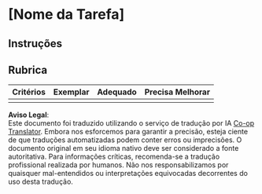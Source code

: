 <!--
CO_OP_TRANSLATOR_METADATA:
{
  "original_hash": "b5f62ec256c7e43e771f0d3b4e1a9130",
  "translation_date": "2025-08-26T00:52:32+00:00",
  "source_file": "lesson-template/assignment.md",
  "language_code": "br"
}
-->
# [Nome da Tarefa]

## Instruções

## Rubrica

| Critérios | Exemplar | Adequado | Precisa Melhorar |
| --------- | -------- | -------- | ---------------- |
|           |          |          |                  |

**Aviso Legal**:  
Este documento foi traduzido utilizando o serviço de tradução por IA [Co-op Translator](https://github.com/Azure/co-op-translator). Embora nos esforcemos para garantir a precisão, esteja ciente de que traduções automatizadas podem conter erros ou imprecisões. O documento original em seu idioma nativo deve ser considerado a fonte autoritativa. Para informações críticas, recomenda-se a tradução profissional realizada por humanos. Não nos responsabilizamos por quaisquer mal-entendidos ou interpretações equivocadas decorrentes do uso desta tradução.